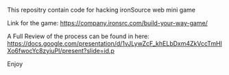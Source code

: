 This repositry contain code for hacking ironSource web mini game

Link for the game:
https://company.ironsrc.com/build-your-way-game/

A Full Review of the process can be found in here:
https://docs.google.com/presentation/d/1vJLywZcF_khELbDxm4ZkVccTmHlXo6fwocYc8zyiuPI/present?slide=id.p

Enjoy
